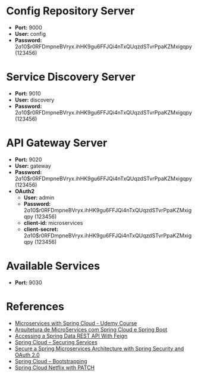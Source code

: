 # Config Repository Server

- **Port:** 9000
- **User:** config
- **Password:** $2a$10$r0RFDmpneBVryx.ihHK9gu6FFJQi4nTxQUqzdSTvrPpaKZMxigqpy (123456)

# Service Discovery Server

- **Port:** 9010
- **User:** discovery
- **Password:** $2a$10$r0RFDmpneBVryx.ihHK9gu6FFJQi4nTxQUqzdSTvrPpaKZMxigqpy (123456)

# API Gateway Server

- **Port:** 9020
- **User:** gateway
- **Password:** $2a$10$r0RFDmpneBVryx.ihHK9gu6FFJQi4nTxQUqzdSTvrPpaKZMxigqpy (123456)
- **OAuth2**
	- **User:** admin
	- **Password:** $2a$10$r0RFDmpneBVryx.ihHK9gu6FFJQi4nTxQUqzdSTvrPpaKZMxigqpy (123456)
	- **client-id:** microservices
	- **client-secret:** $2a$10$r0RFDmpneBVryx.ihHK9gu6FFJQi4nTxQUqzdSTvrPpaKZMxigqpy (123456)

# Available Services

- **Port:** 9030

	
# References

- [Microservices with Spring Cloud - Udemy Course](https://www.udemy.com/microservices-with-spring-cloud/)
- [Arquitetura de MicroServices com Spring Cloud e Spring Boot](https://medium.com/coderef/arquitetura-de-microservices-com-spring-cloud-e-spring-boot-parte-1-b5c9288df66d)
- [Accessing a Spring Data REST API With Feign](https://dzone.com/articles/accessing-a-spring-data-rest-api-with-feign)
- [Spring Cloud – Securing Services](http://www.baeldung.com/spring-cloud-securing-services)
- [Secure a Spring Microservices Architecture with Spring Security and OAuth 2.0](https://developer.okta.com/blog/2018/02/13/secure-spring-microservices-with-oauth)
- [Spring Cloud – Bootstrapping](http://www.baeldung.com/spring-cloud-bootstrapping)
- [Spring Cloud Netflix with PATCH](https://gist.github.com/condran/36819504b5811c01f3bc2f179a85b065)